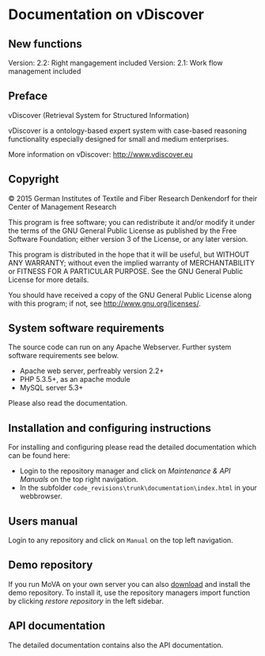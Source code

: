 Documentation on vDiscover
==========================

New functions
-------------

Version: 2.2: Right mangagement included
Version: 2.1: Work flow management included

Preface
-------
vDiscover (Retrieval System for Structured Information)

vDiscover is a ontology-based expert system with case-based reasoning functionality especially 
designed for small and medium enterprises.

More information on vDiscover: http://www.vdiscover.eu

Copyright
---------

© 2015 German Institutes of Textile and Fiber Research Denkendorf for their Center of Management Research

This program is free software; you can redistribute it and/or modify it under the 
terms of the GNU General Public License as published by the Free Software
Foundation; either version 3 of the License, or any later version.

This program is distributed in the hope that it will be useful, but WITHOUT ANY
WARRANTY; without even the implied warranty of MERCHANTABILITY or FITNESS FOR A
PARTICULAR PURPOSE. See the GNU General Public License for more details.

You should have received a copy of the GNU General Public License along with this 
program; if not, see <http://www.gnu.org/licenses/>.


System software requirements
----------------------------

The source code can run on any Apache Webserver. Further system software requirements see below.

*   Apache web server, perfreably version 2.2+
*   PHP 5.3.5+, as an apache module
*   MySQL server 5.3+

Please also read the documentation.

Installation and configuring instructions
-----------------------------------------

For installing and configuring please read the detailed documentation which can be found here:

*   Login to the repository manager and click on _Maintenance & API Manuals_ on the top right navigation.
*   In the subfolder `code_revisions\trunk\documentation\index.html` in your webbrowser.

Users manual
------------

Login to any repository and click on `Manual` on the top left navigation.

Demo repository
---------------

If you run MoVA on your own server you can also [download](https://github.com/ditf-mr/vDiscover/blob/master/MoVA-Demo-Fitman.zip) and install the demo repository. To install it, use the repository managers import function by clicking _restore repository_ in the left sidebar.

API documentation
-----------------

The detailed documentation contains also the API documentation.
